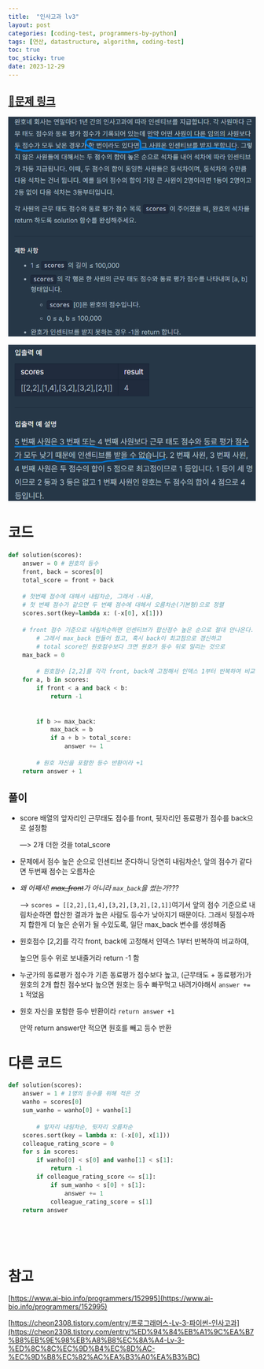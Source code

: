 ```yaml
---
title:  "인사고과 lv3"
layout: post
categories: [coding-test, programmers-by-python] 
tags: [연산, datastructure, algorithm, coding-test]
toc: true
toc_sticky: true
date: 2023-12-29 
---
```


## [🌈문제 링크](https://school.programmers.co.kr/learn/courses/30/lessons/152995) 

![Desktop View](/assets/img/programmers-py/2023-12-29-reputation/0.png)

![Desktop View](/assets/img/programmers-py/2023-12-29-reputation/1.png)

# 코드

```python
def solution(scores):
    answer = 0 # 원호의 등수
    front, back = scores[0]
    total_score = front + back

    # 첫번째 점수에 대해서 내림차순, 그래서 -사용,
    # 첫 번째 점수가 같으면 두 번째 점수에 대해서 오름차순(기본형)으로 정렬
    scores.sort(key=lambda x: (-x[0], x[1]))
    
    # front 점수 기준으로 내림차순하면 인센티브가 합산점수 높은 순으로 절대 안나온다.
		# 그래서 max_back 만들어 줬고, 혹시 back이 최고점으로 갱신하고
		# total score인 원호점수보다 크면 원호가 등수 뒤로 밀리는 것으로
    max_back = 0
    
		# 원호점수 [2,2]를 각각 front, back에 고정해서 인덱스 1부터 반복하여 비교하여, 높으면 등수 위로 
    for a, b in scores:
        if front < a and back < b:
            return -1
            

        if b >= max_back:
            max_back = b
            if a + b > total_score:
                answer += 1
            
		# 원호 자신을 포함한 등수 반환이라 +1
    return answer + 1
```

## 풀이

- score 배열의 앞자리인 근무태도 점수를 front, 뒷자리인 동료평가 점수를 back으로 설정함
    
    —> 2개 더한 것을 total_score
    
- 문제에서 점수 높은 순으로 인센티브 준다하니 당연히 내림차순!, 앞의 점수가 같다면 두번째 점수는 오름차순

- *왜 어째서! ~~max_front~~가 아니라 `max_back`을 썼는가???*
    
    —> `scores = [[2,2],[1,4],[3,2],[3,2],[2,1]]`여기서 앞의 점수 기준으로 내림차순하면 합산한 결과가 높은 사람도 등수가 낮아지기 때문이다. 그래서 뒷점수까지 합한게 더 높은 순위가 될 수있도록, 일단 max_back 변수를 생성해줌
    
- 원호점수 [2,2]를 각각 front, back에 고정해서 인덱스 1부터 반복하여 비교하여,
    
    높으면 등수 위로 보내줄거라 return -1 함
    
- 누군가의 동료평가 점수가 기존 동료평가 점수보다 높고, (근무태도 + 동료평가)가 원호의 2개 합친 점수보다 높으면 원호는 등수 빠꾸먹고 내려가야해서 `answer += 1` 적었음
- 원호 자신을 포함한 등수 반환이라 `return answer +1`
    
    만약 return answer만 적으면 원호를 빼고 등수 반환 
    

# 다른 코드

```python
def solution(scores):
    answer = 1 # 1명의 등수를 위해 적은 것
    wanho = scores[0]
    sum_wanho = wanho[0] + wanho[1]
    
		# 앞자리 내림차순, 뒷자리 오름차순
    scores.sort(key = lambda x: (-x[0], x[1]))
    colleague_rating_score = 0
    for s in scores:
        if wanho[0] < s[0] and wanho[1] < s[1]:
            return -1
        if colleague_rating_score <= s[1]:
            if sum_wanho < s[0] + s[1]:
                answer += 1
            colleague_rating_score = s[1]
    return answer
```

<br><br><br>

# 참고

[https://www.ai-bio.info/programmers/152995](https://www.ai-bio.info/programmers/152995)

[https://cheon2308.tistory.com/entry/프로그래머스-Lv-3-파이썬-인사고과](https://cheon2308.tistory.com/entry/%ED%94%84%EB%A1%9C%EA%B7%B8%EB%9E%98%EB%A8%B8%EC%8A%A4-Lv-3-%ED%8C%8C%EC%9D%B4%EC%8D%AC-%EC%9D%B8%EC%82%AC%EA%B3%A0%EA%B3%BC)
